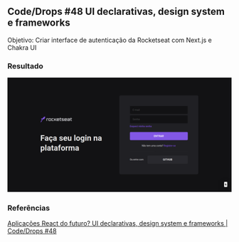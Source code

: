 ## Code/Drops #48 UI declarativas, design system e frameworks

Objetivo: Criar interface de autenticação da Rocketseat com Next.js e Chakra UI

### Resultado

<img src=".github/preview.png" />

### Referências

[Aplicações React do futuro? UI declarativas, design system e frameworks | Code/Drops #48](https://www.youtube.com/watch?v=6TEo2AxW-oQ)
